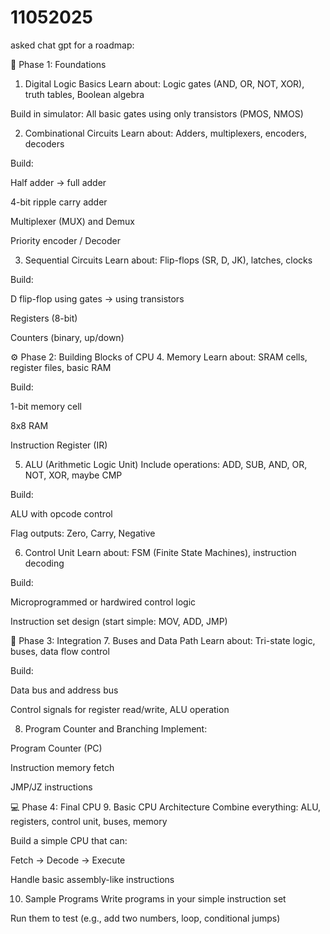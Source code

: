# 11052025

asked chat gpt for a roadmap:

🧠 Phase 1: Foundations

1. Digital Logic Basics
   Learn about: Logic gates (AND, OR, NOT, XOR), truth tables, Boolean algebra

Build in simulator: All basic gates using only transistors (PMOS, NMOS)

2. Combinational Circuits
   Learn about: Adders, multiplexers, encoders, decoders

Build:

Half adder → full adder

4-bit ripple carry adder

Multiplexer (MUX) and Demux

Priority encoder / Decoder

3. Sequential Circuits
   Learn about: Flip-flops (SR, D, JK), latches, clocks

Build:

D flip-flop using gates → using transistors

Registers (8-bit)

Counters (binary, up/down)

⚙️ Phase 2: Building Blocks of CPU 4. Memory
Learn about: SRAM cells, register files, basic RAM

Build:

1-bit memory cell

8x8 RAM

Instruction Register (IR)

5. ALU (Arithmetic Logic Unit)
   Include operations: ADD, SUB, AND, OR, NOT, XOR, maybe CMP

Build:

ALU with opcode control

Flag outputs: Zero, Carry, Negative

6. Control Unit
   Learn about: FSM (Finite State Machines), instruction decoding

Build:

Microprogrammed or hardwired control logic

Instruction set design (start simple: MOV, ADD, JMP)

🔗 Phase 3: Integration 7. Buses and Data Path
Learn about: Tri-state logic, buses, data flow control

Build:

Data bus and address bus

Control signals for register read/write, ALU operation

8. Program Counter and Branching
   Implement:

Program Counter (PC)

Instruction memory fetch

JMP/JZ instructions

💻 Phase 4: Final CPU 9. Basic CPU Architecture
Combine everything: ALU, registers, control unit, buses, memory

Build a simple CPU that can:

Fetch → Decode → Execute

Handle basic assembly-like instructions

10. Sample Programs
    Write programs in your simple instruction set

Run them to test (e.g., add two numbers, loop, conditional jumps)
